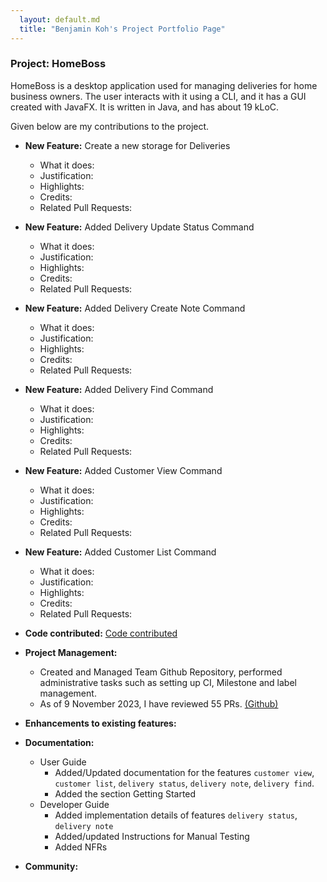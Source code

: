 ```yaml
---
  layout: default.md
  title: "Benjamin Koh's Project Portfolio Page"
---
```


### Project: HomeBoss

HomeBoss is a desktop application used for managing deliveries for home business owners.
The user interacts with it using a CLI, and it has a GUI created with JavaFX.
It is written in Java, and has about 19 kLoC.

Given below are my contributions to the project.

* **New Feature:** Create a new storage for Deliveries
  * What it does:
  * Justification:
  * Highlights:
  * Credits:
  * Related Pull Requests: 

* **New Feature:** Added Delivery Update Status Command 
  * What it does:
  * Justification:
  * Highlights:
  * Credits:
  * Related Pull Requests: 

* **New Feature:** Added Delivery Create Note Command
  * What it does:
  * Justification:
  * Highlights:
  * Credits:
  * Related Pull Requests:

* **New Feature:** Added Delivery Find Command
  * What it does:
  * Justification:
  * Highlights:
  * Credits:
  * Related Pull Requests:

* **New Feature:** Added Customer View Command
  * What it does:
  * Justification:
  * Highlights:
  * Credits:
  * Related Pull Requests:

* **New Feature:** Added Customer List Command
  * What it does:
  * Justification:
  * Highlights:
  * Credits:
  * Related Pull Requests:

* **Code contributed:** [Code contributed](https://nus-cs2103-ay2324s1.github.io/tp-dashboard/?search=b-enguin&breakdown=true)

* **Project Management:**
  * Created and Managed Team Github Repository, performed administrative tasks such as setting up CI, Milestone and 
    label management.
  * As of 9 November 2023, I have reviewed 55 PRs. [(Github)](https://github.com/AY2324S1-CS2103T-T13-3/tp/pulls?q=is%3Apr+reviewed-by%3Ab-enguin+is%3Aclosed)

* **Enhancements to existing features:**

* **Documentation:**
  * User Guide
    * Added/Updated documentation for the features `customer view`, `customer list`, `delivery status`, `delivery note`,
      `delivery find`.
    * Added the section Getting Started
  * Developer Guide
    * Added implementation details of features `delivery status`, `delivery note`
    * Added/updated Instructions for Manual Testing
    * Added NFRs

* **Community:**
